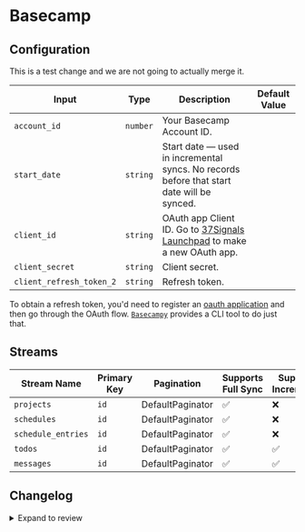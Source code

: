 # Basecamp

## Configuration

This is a test change and we are not going to actually merge it.

| Input                    | Type     | Description                                                                                                             | Default Value |
| ------------------------ | -------- | ----------------------------------------------------------------------------------------------------------------------- | ------------- |
| `account_id`             | `number` | Your Basecamp Account ID.                                                                                               |               |
| `start_date`             | `string` | Start date — used in incremental syncs. No records before that start date will be synced.                               |               |
| `client_id`              | `string` | OAuth app Client ID. Go to [37Signals Launchpad](https://launchpad.37signals.com/integrations) to make a new OAuth app. |               |
| `client_secret`          | `string` | Client secret.                                                                                                          |               |
| `client_refresh_token_2` | `string` | Refresh token.                                                                                                          |               |

To obtain a refresh token, you'd need to register an [oauth application](https://launchpad.37signals.com/integrations) and then go through the OAuth flow. [`Basecampy`](https://github.com/phistrom/basecampy3) provides a CLI tool to do just that.

## Streams

| Stream Name        | Primary Key | Pagination       | Supports Full Sync | Supports Incremental |
| ------------------ | ----------- | ---------------- | ------------------ | -------------------- |
| `projects`         | `id`        | DefaultPaginator | ✅                 | ❌                   |
| `schedules`        | `id`        | DefaultPaginator | ✅                 | ❌                   |
| `schedule_entries` | `id`        | DefaultPaginator | ✅                 | ❌                   |
| `todos`            | `id`        | DefaultPaginator | ✅                 | ✅                   |
| `messages`         | `id`        | DefaultPaginator | ✅                 | ✅                   |

## Changelog

<details>
  <summary>Expand to review</summary>

| Version | Date | Pull Request | Subject |
|---------|------|--------------|---------|
| 0.0.1 | 2024-08-12 | | Initial release by natikgadzhi via Connector Builder |

</details>
